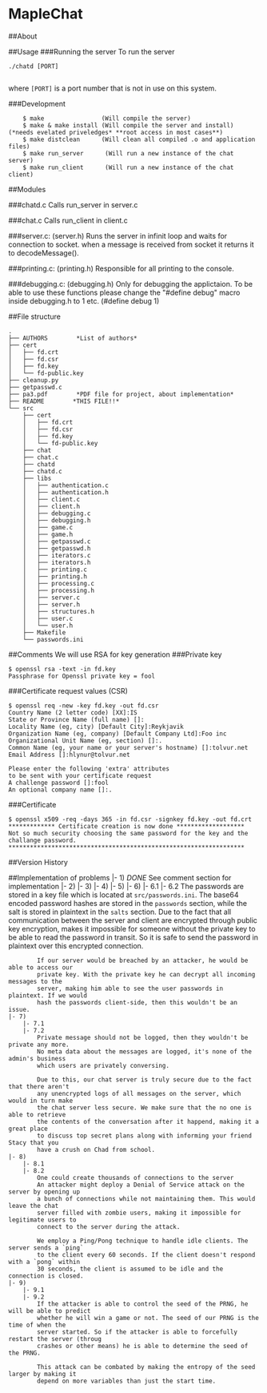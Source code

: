 MapleChat
===

##About


##Usage
###Running the server
To run the server

```
./chatd [PORT]


```
where `[PORT]` is a port number that is not in use on this system.

###Development
```
    $ make                (Will compile the server)
    $ make & make install (Will compile the server and install) (*needs evelated priveledges* **root access in most cases**)
    $ make distclean      (Will clean all compiled .o and application files)
    $ make run_server      (Will run a new instance of the chat server)
    $ make run_client      (Will run a new instance of the chat client)

```

##Modules

###chatd.c
    Calls run_server in server.c

###chat.c
    Calls run_client in client.c

###server.c: (server.h)
    Runs the server in infinit loop and waits for connection to socket.
    when a message is received from socket it returns it to decodeMessage().


###printing.c: (printing.h)
    Responsible for all printing to the console.

###debugging.c: (debugging.h)
    Only for debugging the applictaion. To be able to use these functions
    please change the "#define debug" macro inside debugging.h to 1 etc. (#define debug 1)

##File structure

```
.
├── AUTHORS        *List of authors*
├── cert
│   ├── fd.crt
│   ├── fd.csr
│   ├── fd.key
│   └── fd-public.key
├── cleanup.py
├── getpasswd.c
├── pa3.pdf        *PDF file for project, about implementation*
├── README        *THIS FILE!!*
└── src
    ├── cert
    │   ├── fd.crt
    │   ├── fd.csr
    │   ├── fd.key
    │   └── fd-public.key
    ├── chat
    ├── chat.c
    ├── chatd
    ├── chatd.c
    ├── libs
    │   ├── authentication.c
    │   ├── authentication.h
    │   ├── client.c
    │   ├── client.h
    │   ├── debugging.c
    │   ├── debugging.h
    │   ├── game.c
    │   ├── game.h
    │   ├── getpasswd.c
    │   ├── getpasswd.h
    │   ├── iterators.c
    │   ├── iterators.h
    │   ├── printing.c
    │   ├── printing.h
    │   ├── processing.c
    │   ├── processing.h
    │   ├── server.c
    │   ├── server.h
    │   ├── structures.h
    │   ├── user.c
    │   └── user.h
    ├── Makefile
    └── passwords.ini
```

##Comments
We will use RSA for key generation
###Private key
```
$ openssl rsa -text -in fd.key
Passphrase for Openssl private key = fool
```

###Certificate request values (CSR)

```
$ openssl req -new -key fd.key -out fd.csr
Country Name (2 letter code) [XX]:IS
State or Province Name (full name) []:
Locality Name (eg, city) [Default City]:Reykjavik
Organization Name (eg, company) [Default Company Ltd]:Foo inc
Organizational Unit Name (eg, section) []:.
Common Name (eg, your name or your server's hostname) []:tolvur.net
Email Address []:hlynur@tolvur.net

Please enter the following 'extra' attributes
to be sent with your certificate request
A challenge password []:fool
An optional company name []:.
```

###Certificate
```
$ openssl x509 -req -days 365 -in fd.csr -signkey fd.key -out fd.crt
************* Certificate creation is now done *******************
Not so much security choosing the same password for the key and the
challange password.
******************************************************************
```

##Version History

##Implementation of problems
    |- 1) *DONE*
        See comment section for implementation
    |- 2)
    |- 3)
    |- 4)
    |- 5)
    |- 6)
        |- 6.1
        |- 6.2
            The passwords are stored in a key file which is located at `src/passwords.ini`.
            The base64 encoded password hashes are stored in the `passwords` section, while
            the salt is stored in plaintext in the `salts` section. Due to the fact that all
            communication between the server and client are encrypted through public key
            encryption, makes it impossible for someone without the private key to be able
            to read the password in transit. So it is safe to send the password in plaintext
            over this encrypted connection.

            If our server would be breached by an attacker, he would be able to access our
            private key. With the private key he can decrypt all incoming messages to the
            server, making him able to see the user passwords in plaintext. If we would
            hash the passwords client-side, then this wouldn't be an issue.
    |- 7)
        |- 7.1
        |- 7.2
            Private message should not be logged, then they wouldn't be private any more.
            No meta data about the messages are logged, it's none of the admin's business
            which users are privately conversing.

            Due to this, our chat server is truly secure due to the fact that there aren't
            any unencrypted logs of all messages on the server, which would in turn make
            the chat server less secure. We make sure that the no one is able to retrieve
            the contents of the conversation after it happend, making it a great place
            to discuss top secret plans along with informing your friend Stacy that you
            have a crush on Chad from school.
    |- 8)
        |- 8.1
        |- 8.2
            One could create thousands of connections to the server
            An attacker might deploy a Denial of Service attack on the server by opening up
            a bunch of connections while not maintaining them. This would leave the chat
            server filled with zombie users, making it impossible for legitimate users to
            connect to the server during the attack.

            We employ a Ping/Pong technique to handle idle clients. The server sends a `ping`
            to the client every 60 seconds. If the client doesn't respond with a `pong` within
            30 seconds, the client is assumed to be idle and the connection is closed.
    |- 9)
        |- 9.1
        |- 9.2
            If the attacker is able to control the seed of the PRNG, he will be able to predict
            whether he will win a game or not. The seed of our PRNG is the time of when the
            server started. So if the attacker is able to forcefully restart the server (throug
            crashes or other means) he is able to determine the seed of the PRNG.

            This attack can be combated by making the entropy of the seed larger by making it
            depend on more variables than just the start time.
